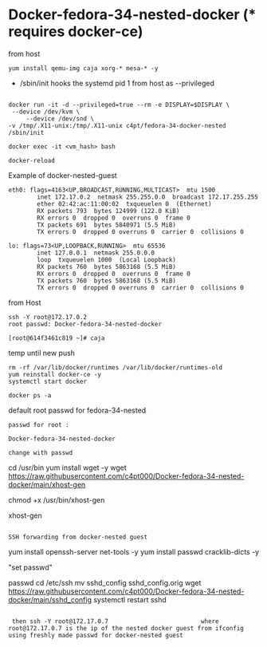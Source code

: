 # Docker-fedora-34-nested-docker (* requires docker-ce)
from host

```
yum install qemu-img caja xorg-* mesa-* -y
```


* /sbin/init hooks the systemd pid 1 from host as --privileged

```

docker run -it -d --privileged=true --rm -e DISPLAY=$DISPLAY \
 --device /dev/kvm \
     --device /dev/snd \
-v /tmp/.X11-unix:/tmp/.X11-unix c4pt/fedora-34-docker-nested /sbin/init

docker exec -it <vm_hash> bash

docker-reload

```

Example of docker-nested-guest
```
eth0: flags=4163<UP,BROADCAST,RUNNING,MULTICAST>  mtu 1500
        inet 172.17.0.2  netmask 255.255.0.0  broadcast 172.17.255.255
        ether 02:42:ac:11:00:02  txqueuelen 0  (Ethernet)
        RX packets 793  bytes 124999 (122.0 KiB)
        RX errors 0  dropped 0  overruns 0  frame 0
        TX packets 691  bytes 5840971 (5.5 MiB)
        TX errors 0  dropped 0 overruns 0  carrier 0  collisions 0

lo: flags=73<UP,LOOPBACK,RUNNING>  mtu 65536
        inet 127.0.0.1  netmask 255.0.0.0
        loop  txqueuelen 1000  (Local Loopback)
        RX packets 760  bytes 5863168 (5.5 MiB)
        RX errors 0  dropped 0  overruns 0  frame 0
        TX packets 760  bytes 5863168 (5.5 MiB)
        TX errors 0  dropped 0 overruns 0  carrier 0  collisions 0
```
from Host
```
ssh -Y root@172.17.0.2
root passwd: Docker-fedora-34-nested-docker

[root@614f3461c819 ~]# caja
```

temp until new push

```
rm -rf /var/lib/docker/runtimes /var/lib/docker/runtimes-old
yum reinstall docker-ce -y
systemctl start docker

docker ps -a
```
default root passwd for fedora-34-nested
```
passwd for root : 

Docker-fedora-34-nested-docker

change with passwd 
```


cd /usr/bin
yum install wget -y
wget https://raw.githubusercontent.com/c4pt000/Docker-fedora-34-nested-docker/main/xhost-gen

chmod +x /usr/bin/xhost-gen

xhost-gen
```

SSH forwarding from docker-nested guest
```
yum install openssh-server net-tools -y
yum install passwd cracklib-dicts -y

"set passwd"

passwd
cd /etc/ssh
mv sshd_config sshd_config.orig
wget https://raw.githubusercontent.com/c4pt000/Docker-fedora-34-nested-docker/main/sshd_config
systemctl restart sshd
```
   
 then ssh -Y root@172.17.0.7                          where root@172.17.0.7 is the ip of the nested docker guest from ifconfig
using freshly made passwd for docker-nested guest

